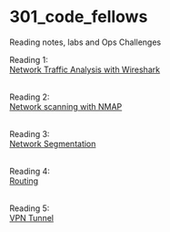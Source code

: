 # 301_code_fellows
Reading notes, labs and Ops Challenges

Reading 1:
\
[Network Traffic Analysis with Wireshark](https://github.com/Random9904/301_code_fellows/wiki/Network-Traffic-Analysis-with-Wireshark)

\
Reading 2:
\
[Network scanning with NMAP](https://github.com/Random9904/301_code_fellows/wiki/Network-scanning-with-NMAP)

\
Reading 3:
\
[Network Segmentation](https://github.com/Random9904/301_code_fellows/wiki/Network-Segmentation)

\
Reading 4:
\
[Routing](https://github.com/Random9904/301_code_fellows/wiki/Routing)

\
Reading 5:
\
[VPN Tunnel](https://github.com/Random9904/301_code_fellows/wiki/VPN-Tunnel)
